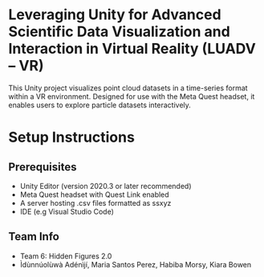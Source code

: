 # Leveraging Unity for Advanced Scientific Data Visualization and Interaction in Virtual Reality (LUADV – VR)
This Unity project visualizes point cloud datasets in a time-series format within a VR environment. Designed for use with the Meta Quest headset, it enables users to explore particle datasets interactively.

# Setup Instructions
## Prerequisites
- Unity Editor (version 2020.3 or later recommended)
- Meta Quest headset with Quest Link enabled
- A server hosting .csv files formatted as ssxyz
- IDE (e.g Visual Studio Code)

## Team Info
- Team 6: Hidden Figures 2.0
- Ìdùnnúolùwà Adénìjí, Maria Santos Perez, Habiba Morsy, Kiara Bowen
